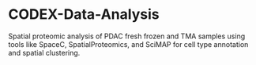 # CODEX-Data-Analysis
Spatial proteomic analysis of PDAC fresh frozen and TMA samples using tools like SpaceC, SpatialProteomics, and SciMAP for cell type annotation and spatial clustering.
